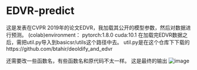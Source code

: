 # EDVR-predict
这是发表在CVPR 2019年的论文EDVR，我加载其公开的模型参数，然后对数据进行预测。
(colab)environment： pytorch:1.8.0  cuda:10.1
在加载完EDVR数据之后，需把util.py导入到basicsr/utils这个路径中去。
util.py是在这个仓库下下载的https://github.com/btahir/deoldify_and_edvr

还需要改一些函数名，有些函数名和原代码不太一样。
这是最终的输出
![image](https://user-images.githubusercontent.com/31944875/112634207-43846500-8e75-11eb-9225-9b0856f80cf8.png)
